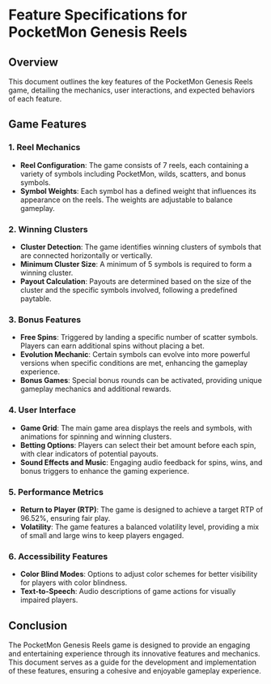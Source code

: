 # Feature Specifications for PocketMon Genesis Reels

## Overview
This document outlines the key features of the PocketMon Genesis Reels game, detailing the mechanics, user interactions, and expected behaviors of each feature.

## Game Features

### 1. Reel Mechanics
- **Reel Configuration**: The game consists of 7 reels, each containing a variety of symbols including PocketMon, wilds, scatters, and bonus symbols.
- **Symbol Weights**: Each symbol has a defined weight that influences its appearance on the reels. The weights are adjustable to balance gameplay.

### 2. Winning Clusters
- **Cluster Detection**: The game identifies winning clusters of symbols that are connected horizontally or vertically.
- **Minimum Cluster Size**: A minimum of 5 symbols is required to form a winning cluster.
- **Payout Calculation**: Payouts are determined based on the size of the cluster and the specific symbols involved, following a predefined paytable.

### 3. Bonus Features
- **Free Spins**: Triggered by landing a specific number of scatter symbols. Players can earn additional spins without placing a bet.
- **Evolution Mechanic**: Certain symbols can evolve into more powerful versions when specific conditions are met, enhancing the gameplay experience.
- **Bonus Games**: Special bonus rounds can be activated, providing unique gameplay mechanics and additional rewards.

### 4. User Interface
- **Game Grid**: The main game area displays the reels and symbols, with animations for spinning and winning clusters.
- **Betting Options**: Players can select their bet amount before each spin, with clear indicators of potential payouts.
- **Sound Effects and Music**: Engaging audio feedback for spins, wins, and bonus triggers to enhance the gaming experience.

### 5. Performance Metrics
- **Return to Player (RTP)**: The game is designed to achieve a target RTP of 96.52%, ensuring fair play.
- **Volatility**: The game features a balanced volatility level, providing a mix of small and large wins to keep players engaged.

### 6. Accessibility Features
- **Color Blind Modes**: Options to adjust color schemes for better visibility for players with color blindness.
- **Text-to-Speech**: Audio descriptions of game actions for visually impaired players.

## Conclusion
The PocketMon Genesis Reels game is designed to provide an engaging and entertaining experience through its innovative features and mechanics. This document serves as a guide for the development and implementation of these features, ensuring a cohesive and enjoyable gameplay experience.